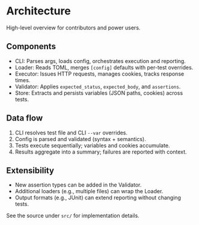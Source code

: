 # Architecture

High-level overview for contributors and power users.

## Components

- CLI: Parses args, loads config, orchestrates execution and reporting.
- Loader: Reads TOML, merges `[config]` defaults with per-test overrides.
- Executor: Issues HTTP requests, manages cookies, tracks response times.
- Validator: Applies `expected_status`, `expected_body`, and `assertions`.
- Store: Extracts and persists variables (JSON paths, cookies) across tests.

## Data flow

1. CLI resolves test file and CLI `--var` overrides.
2. Config is parsed and validated (syntax + semantics).
3. Tests execute sequentially; variables and cookies accumulate.
4. Results aggregate into a summary; failures are reported with context.

## Extensibility

- New assertion types can be added in the Validator.
- Additional loaders (e.g., multiple files) can wrap the Loader.
- Output formats (e.g., JUnit) can extend reporting without changing tests.

See the source under `src/` for implementation details.

